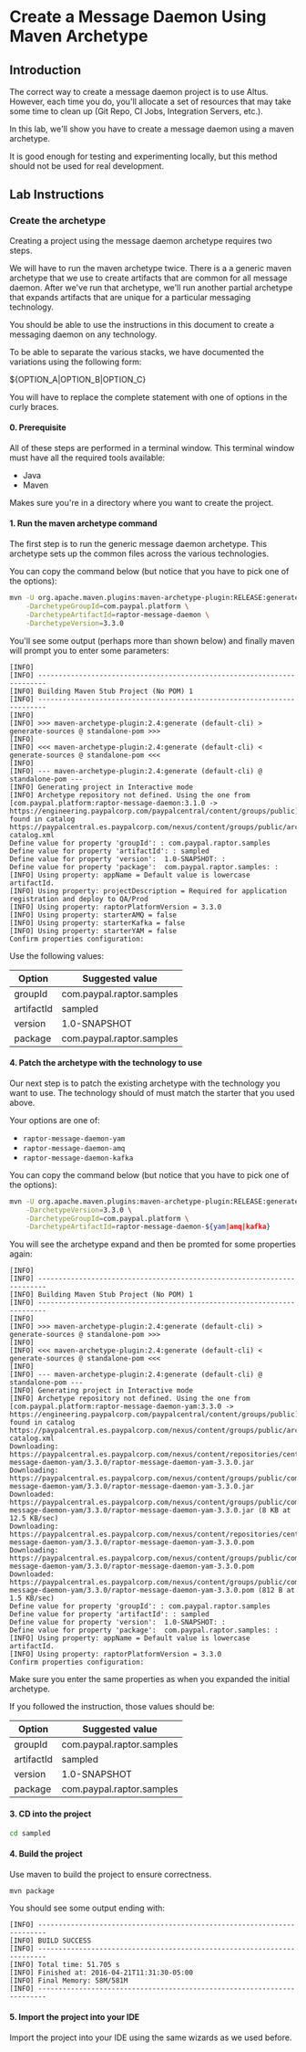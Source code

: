 # Create a Message Daemon Using Maven Archetype

## Introduction

The correct way to create a message daemon project is to use Altus.
However, each time you do, you'll allocate a set of resources that may take some time to clean up (Git Repo, CI Jobs, Integration Servers, etc.).

In this lab, we'll show you have to create a message daemon using a maven archetype.

It is good enough for testing and experimenting locally, but this method should not be used for real development.

## Lab Instructions

### Create the archetype

Creating a project using the message daemon archetype requires two steps.

We will have to run the maven archetype twice.
There is a a generic maven archetype that we use to create artifacts that are common for all message daemon.
After we've run that archetype, we'll run another partial archetype that expands artifacts that are unique for a particular messaging technology.

You should be able to use the instructions in this document to create a messaging daemon on any technology.

To be able to separate the various stacks, we have documented the variations using the following form:

  ${OPTION_A|OPTION_B|OPTION_C}

You will have to replace the complete statement with one of options in the curly braces.

#### 0. Prerequisite

All of these steps are performed in a terminal window. This terminal window must have all the required tools available:
- Java
- Maven

Makes sure you're in a directory where you want to create the project.

#### 1. Run the maven archetype command

The first step is to run the generic message daemon archetype.
This archetype sets up the common files across the various technologies.

You can copy the command below (but notice that you have to pick one of the options):

```bash
mvn -U org.apache.maven.plugins:maven-archetype-plugin:RELEASE:generate \
    -DarchetypeGroupId=com.paypal.platform \
    -DarchetypeArtifactId=raptor-message-daemon \
    -DarchetypeVersion=3.3.0
```

You'll see some output (perhaps more than shown below) and finally maven will prompt you to enter some parameters:

```
[INFO]                                                                         
[INFO] ------------------------------------------------------------------------
[INFO] Building Maven Stub Project (No POM) 1
[INFO] ------------------------------------------------------------------------
[INFO]
[INFO] >>> maven-archetype-plugin:2.4:generate (default-cli) > generate-sources @ standalone-pom >>>
[INFO]
[INFO] <<< maven-archetype-plugin:2.4:generate (default-cli) < generate-sources @ standalone-pom <<<
[INFO]
[INFO] --- maven-archetype-plugin:2.4:generate (default-cli) @ standalone-pom ---
[INFO] Generating project in Interactive mode
[INFO] Archetype repository not defined. Using the one from [com.paypal.platform:raptor-message-daemon:3.1.0 -> https://engineering.paypalcorp.com/paypalcentral/content/groups/public] found in catalog https://paypalcentral.es.paypalcorp.com/nexus/content/groups/public/archetype-catalog.xml
Define value for property 'groupId': : com.paypal.raptor.samples
Define value for property 'artifactId': : sampled
Define value for property 'version':  1.0-SNAPSHOT: :
Define value for property 'package':  com.paypal.raptor.samples: :
[INFO] Using property: appName = Default value is lowercase artifactId.
[INFO] Using property: projectDescription = Required for application registration and deploy to QA/Prod
[INFO] Using property: raptorPlatformVersion = 3.3.0
[INFO] Using property: starterAMQ = false
[INFO] Using property: starterKafka = false
[INFO] Using property: starterYAM = false
Confirm properties configuration:
```

Use the following values:

| Option | Suggested value |
|--------|-----------------|
| groupId | com.paypal.raptor.samples |
| artifactId | sampled |
| version | 1.0-SNAPSHOT |
| package | com.paypal.raptor.samples |

#### 4. Patch the archetype with the technology to use

Our next step is to patch the existing archetype with the technology you want to use.
The technology should of must match the starter that you used above.

Your options are one of:
- `raptor-message-daemon-yam`
- `raptor-message-daemon-amq`
- `raptor-message-daemon-kafka`

You can copy the command below (but notice that you have to pick one of the options):
```bash
mvn -U org.apache.maven.plugins:maven-archetype-plugin:RELEASE:generate \
    -DarchetypeVersion=3.3.0 \
    -DarchetypeGroupId=com.paypal.platform \
    -DarchetypeArtifactId=raptor-message-daemon-${yam|amq|kafka}
```

You will see the archetype expand and then be promted for some properties again:

```
[INFO]                                                                         
[INFO] ------------------------------------------------------------------------
[INFO] Building Maven Stub Project (No POM) 1
[INFO] ------------------------------------------------------------------------
[INFO]
[INFO] >>> maven-archetype-plugin:2.4:generate (default-cli) > generate-sources @ standalone-pom >>>
[INFO]
[INFO] <<< maven-archetype-plugin:2.4:generate (default-cli) < generate-sources @ standalone-pom <<<
[INFO]
[INFO] --- maven-archetype-plugin:2.4:generate (default-cli) @ standalone-pom ---
[INFO] Generating project in Interactive mode
[INFO] Archetype repository not defined. Using the one from [com.paypal.platform:raptor-message-daemon-yam:3.3.0 -> https://engineering.paypalcorp.com/paypalcentral/content/groups/public] found in catalog https://paypalcentral.es.paypalcorp.com/nexus/content/groups/public/archetype-catalog.xml
Downloading: https://paypalcentral.es.paypalcorp.com/nexus/content/repositories/central/com/paypal/platform/raptor-message-daemon-yam/3.3.0/raptor-message-daemon-yam-3.3.0.jar
Downloading: https://paypalcentral.es.paypalcorp.com/nexus/content/groups/public/com/paypal/platform/raptor-message-daemon-yam/3.3.0/raptor-message-daemon-yam-3.3.0.jar
Downloaded: https://paypalcentral.es.paypalcorp.com/nexus/content/groups/public/com/paypal/platform/raptor-message-daemon-yam/3.3.0/raptor-message-daemon-yam-3.3.0.jar (8 KB at 12.5 KB/sec)
Downloading: https://paypalcentral.es.paypalcorp.com/nexus/content/repositories/central/com/paypal/platform/raptor-message-daemon-yam/3.3.0/raptor-message-daemon-yam-3.3.0.pom
Downloading: https://paypalcentral.es.paypalcorp.com/nexus/content/groups/public/com/paypal/platform/raptor-message-daemon-yam/3.3.0/raptor-message-daemon-yam-3.3.0.pom
Downloaded: https://paypalcentral.es.paypalcorp.com/nexus/content/groups/public/com/paypal/platform/raptor-message-daemon-yam/3.3.0/raptor-message-daemon-yam-3.3.0.pom (812 B at 1.5 KB/sec)
Define value for property 'groupId': : com.paypal.raptor.samples
Define value for property 'artifactId': : sampled
Define value for property 'version':  1.0-SNAPSHOT: :
Define value for property 'package':  com.paypal.raptor.samples: :
[INFO] Using property: appName = Default value is lowercase artifactId.
[INFO] Using property: raptorPlatformVersion = 3.3.0
Confirm properties configuration:
```

Make sure you enter the same properties as when you expanded the initial archetype.

If you followed the instruction, those values should be:

| Option | Suggested value |
|--------|-----------------|
| groupId | com.paypal.raptor.samples |
| artifactId | sampled |
| version | 1.0-SNAPSHOT |
| package | com.paypal.raptor.samples |

#### 3. CD into the project

```bash
cd sampled
```

#### 4. Build the project

Use maven to build the project to ensure correctness.

```bash
mvn package
```

You should see some output ending with:

```
[INFO] ------------------------------------------------------------------------
[INFO] BUILD SUCCESS
[INFO] ------------------------------------------------------------------------
[INFO] Total time: 51.705 s
[INFO] Finished at: 2016-04-21T11:31:30-05:00
[INFO] Final Memory: 58M/581M
[INFO] ------------------------------------------------------------------------
```

#### 5. Import the project into your IDE

Import the project into your IDE using the same wizards as we used before.
